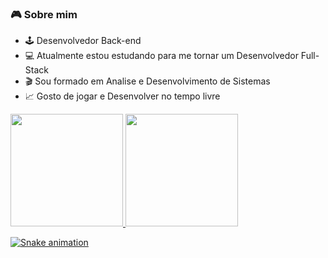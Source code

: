 ### 🎮 Sobre mim

- 🕹  Desenvolvedor Back-end
- 💻 Atualmente estou estudando para me tornar um Desenvolvedor Full-Stack
- 🎬 Sou formado em Analise e Desenvolvimento de Sistemas
- 📈 Gosto de jogar e Desenvolver no tempo livre

 <div>
  <a href="https://github.com/IcaroSantiago">
  <img height="180em" src="https://github-readme-stats.vercel.app/api?username=IcaroSantiago&show_icons=true&theme=dark&include_all_commits=true&count_private=true"/>
  <img height="180em" src="https://github-readme-stats.vercel.app/api/top-langs/?username=IcaroSantiago&layout=compact&langs_count=7&theme=dark"/>
</div>
 
   ![Snake animation](https://github.com/IcaroSantiago/IcaroSantiago) 


 
